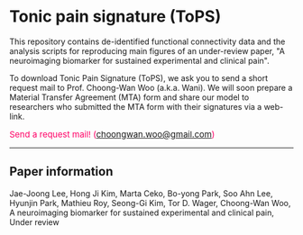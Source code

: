 # Tonic pain signature (ToPS)

This repository contains de-identified functional connectivity data and the analysis scripts for reproducing main figures of an under-review paper, "A neuroimaging biomarker for sustained experimental and clinical pain".

To download Tonic Pain Signature (ToPS), we ask you to send a short request mail to Prof. Choong-Wan Woo (a.k.a. Wani). We will soon prepare a Material Transfer Agreement (MTA) form and share our model to researchers who submitted the MTA form with their signatures via a web-link.

<span style="font-size: 15px !important; color: #ff0066;">Send a request mail! (<a href="mailto:choongwan.woo@gmail.com">choongwan.woo@gmail.com</a>)</span>

---
## Paper information

Jae-Joong Lee, Hong Ji Kim, Marta Ceko, Bo-yong Park, Soo Ahn Lee, Hyunjin Park, Mathieu Roy, Seong-Gi Kim, Tor D. Wager, Choong-Wan Woo, A neuroimaging biomarker for sustained experimental and clinical pain, Under review

